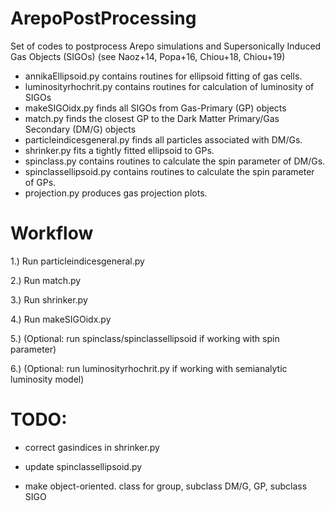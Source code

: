 # ArepoPostProcessing

Set of codes to postprocess Arepo simulations and Supersonically Induced Gas Objects (SIGOs) (see Naoz+14, Popa+16, Chiou+18, Chiou+19)

- annikaEllipsoid.py contains routines for ellipsoid fitting of gas cells.
- luminosityrhochrit.py contains routines for calculation of luminosity of SIGOs
- makeSIGOidx.py finds all SIGOs from Gas-Primary (GP) objects
- match.py finds the closest GP to the Dark Matter Primary/Gas Secondary (DM/G) objects
- particleindicesgeneral.py finds all particles associated with DM/Gs.
- shrinker.py fits a tightly fitted ellipsoid to GPs.
- spinclass.py contains routines to calculate the spin parameter of DM/Gs.
- spinclassellipsoid.py contains routines to calculate the spin parameter of GPs.
- projection.py produces gas projection plots.

# Workflow

1.) Run particleindicesgeneral.py

2.) Run match.py

3.) Run shrinker.py

4.) Run makeSIGOidx.py

5.) (Optional: run spinclass/spinclassellipsoid if working with spin parameter)

6.) (Optional: run luminosityrhochrit.py if working with semianalytic luminosity model)

# TODO: 
- correct gasindices in shrinker.py

- update spinclassellipsoid.py

- make object-oriented. class for group, subclass DM/G, GP, subclass SIGO
